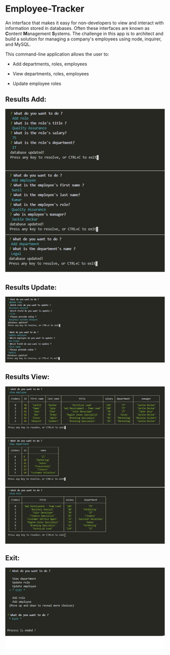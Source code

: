 # Employee-Tracker

An interface that makes it easy for non-developers to view and interact with information stored in databases. Often these interfaces are known as **C**ontent **M**anagement **S**ystems.
The challenge in this app is to architect and build a solution for managing a company's employees using node, inquirer, and MySQL.

This command-line application allows the user to:

  * Add departments, roles, employees

  * View departments, roles, employees

  * Update employee roles

 ## Results Add:
![Screenshot1](/Screenshots/Add.jpg)

## Results Update:
![Screenshot](/Screenshots/Update.jpg)

## Results View:
![Screenshot](/Screenshots/View.jpg)

## Exit:
![Screenshot](/Screenshots/Exit.jpg)
